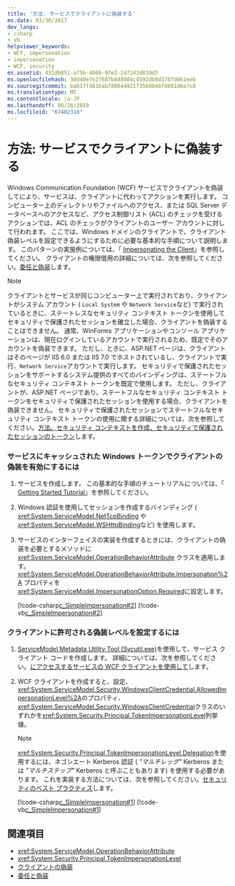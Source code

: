 ```yaml
---
title: '方法: サービスでクライアントに偽装する'
ms.date: 03/30/2017
dev_langs:
- csharp
- vb
helpviewer_keywords:
- WCF, impersonation
- impersonation
- WCF, security
ms.assetid: 431db851-a75b-4009-9fe2-247243d810d3
ms.openlocfilehash: 3dd40efe27687b048984c4592db0d3787d061eeb
ms.sourcegitcommit: bab17fd81bab7886449217356084bf4881d6e7c8
ms.translationtype: MT
ms.contentlocale: ja-JP
ms.lasthandoff: 06/26/2019
ms.locfileid: "67402318"
---
```

# <a name="how-to-impersonate-a-client-on-a-service"></a>方法: サービスでクライアントに偽装する
Windows Communication Foundation (WCF) サービスでクライアントを偽装してにより、サービスは、クライアントに代わってアクションを実行します。 コンピューター上のディレクトリやファイルへのアクセス、または SQL Server データベースへのアクセスなど、アクセス制御リスト (ACL) のチェックを受けるアクションでは、ACL のチェックがクライアントのユーザー アカウントに対して行われます。 ここでは、Windows ドメインのクライアントで、クライアント偽装レベルを設定できるようにするために必要な基本的な手順について説明します。 このパターンの実施例については、「 [Impersonating the Client](../../../docs/framework/wcf/samples/impersonating-the-client.md)」を参照してください。 クライアントの権限借用の詳細については、次を参照してください。[委任と偽装](../../../docs/framework/wcf/feature-details/delegation-and-impersonation-with-wcf.md)します。  
  
> [!NOTE]
>  クライアントとサービスが同じコンピューター上で実行されており、クライアントがシステム アカウント ( `Local System` や `Network Service`など) で実行されているときに、ステートレスなセキュリティ コンテキスト トークンを使用してセキュリティで保護されたセッションを確立した場合、クライアントを偽装することはできません。 通常、WinForms アプリケーションやコンソール アプリケーションは、現在ログインしているアカウントで実行されるため、既定でそのアカウントを偽装できます。 ただし、ときに、ASP.NET ページは、クライアントはそのページが IIS 6.0 または IIS 7.0 でホストされているし、クライアントで実行、`Network Service`アカウントで実行します。 セキュリティで保護されたセッションをサポートするシステム提供のすべてのバインディングは、ステートフルなセキュリティ コンテキスト トークンを既定で使用します。 ただし、クライアントが、ASP.NET ページであり、ステートフルなセキュリティ コンテキスト トークンをセキュリティで保護されたセッションを使用する場合、クライアントを偽装できません。 セキュリティで保護されたセッションでステートフルなセキュリティ コンテキスト トークンの使用に関する詳細については、次を参照してください。[方法。セキュリティ コンテキストを作成、セキュリティで保護されたセッションのトークン](../../../docs/framework/wcf/feature-details/how-to-create-a-security-context-token-for-a-secure-session.md)します。  
  
### <a name="to-enable-impersonation-of-a-client-from-a-cached-windows-token-on-a-service"></a>サービスにキャッシュされた Windows トークンでクライアントの偽装を有効にするには  
  
1. サービスを作成します。 この基本的な手順のチュートリアルについては、「 [Getting Started Tutorial](../../../docs/framework/wcf/getting-started-tutorial.md)」を参照してください。  
  
2. Windows 認証を使用してセッションを作成するバインディング ( <xref:System.ServiceModel.NetTcpBinding> や <xref:System.ServiceModel.WSHttpBinding>など) を使用します。  
  
3. サービスのインターフェイスの実装を作成するときには、クライアントの偽装を必要とするメソッドに <xref:System.ServiceModel.OperationBehaviorAttribute> クラスを適用します。 <xref:System.ServiceModel.OperationBehaviorAttribute.Impersonation%2A> プロパティを <xref:System.ServiceModel.ImpersonationOption.Required>に設定します。  
  
     [!code-csharp[c_SimpleImpersonation#2](../../../samples/snippets/csharp/VS_Snippets_CFX/c_simpleimpersonation/cs/source.cs#2)]
     [!code-vb[c_SimpleImpersonation#2](../../../samples/snippets/visualbasic/VS_Snippets_CFX/c_simpleimpersonation/vb/source.vb#2)]  
  
### <a name="to-set-the-allowed-impersonation-level-on-the-client"></a>クライアントに許可される偽装レベルを設定するには  
  
1. [ServiceModel Metadata Utility Tool (Svcutil.exe)](../../../docs/framework/wcf/servicemodel-metadata-utility-tool-svcutil-exe.md)を使用して、サービス クライアント コードを作成します。 詳細については、次を参照してください。[にアクセスするサービスの WCF クライアントを使用して](../../../docs/framework/wcf/accessing-services-using-a-wcf-client.md)します。  
  
2. WCF クライアントを作成すると、設定、<xref:System.ServiceModel.Security.WindowsClientCredential.AllowedImpersonationLevel%2A>のプロパティ、<xref:System.ServiceModel.Security.WindowsClientCredential>クラスのいずれかを<xref:System.Security.Principal.TokenImpersonationLevel>列挙値。  
  
    > [!NOTE]
    >  <xref:System.Security.Principal.TokenImpersonationLevel.Delegation>を使用するには、ネゴシエート Kerberos 認証 ( *"マルチレッグ"* Kerberos または *"マルチステップ"* Kerberos と呼ぶこともあります) を使用する必要があります。 これを実装する方法については、次を参照してください。[セキュリティのベスト プラクティス](../../../docs/framework/wcf/feature-details/best-practices-for-security-in-wcf.md)します。  
  
     [!code-csharp[c_SimpleImpersonation#1](../../../samples/snippets/csharp/VS_Snippets_CFX/c_simpleimpersonation/cs/source.cs#1)]
     [!code-vb[c_SimpleImpersonation#1](../../../samples/snippets/visualbasic/VS_Snippets_CFX/c_simpleimpersonation/vb/source.vb#1)]  
  
## <a name="see-also"></a>関連項目

- <xref:System.ServiceModel.OperationBehaviorAttribute>
- <xref:System.Security.Principal.TokenImpersonationLevel>
- [クライアントの偽装](../../../docs/framework/wcf/samples/impersonating-the-client.md)
- [委任と偽装](../../../docs/framework/wcf/feature-details/delegation-and-impersonation-with-wcf.md)
